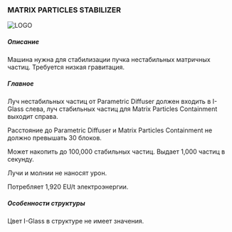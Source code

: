 ### MATRIX PARTICLES STABILIZER

![LOGO](https://cdn.discordapp.com/attachments/916393114166525974/916670176190169138/MATRIXSTABILIZER.png)

##### Описание

Машина нужна для стабилизации пучка нестабильных матричных частиц. Требуется низкая гравитация.

##### Главное

Луч нестабильных частиц от Parametric Diffuser должен входить в I-Glass слева, луч стабильных частиц для Matrix Particles Containment выходит справа.

Расстояние до Parametric Diffuser и Matrix Particles Containment не должно превышать 30 блоков.


Может накопить до 100,000 стабильных частиц. Выдает 1,000 частиц в секунду.


Лучи и молнии не наносят урон.

Потребляет 1,920 EU/t электроэнергии.

##### Особенности структуры

Цвет I-Glass в структуре не имеет значения.


